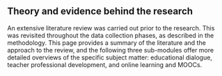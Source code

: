 ## Theory and evidence behind the research

An extensive literature review was carried out prior to the research. This was revisited throughout the data collection phases, as described in the methodology. This page provides a summary of the literature and the approach to the review, and the following three sub-modules offer more detailed overviews of the specific subject matter: educational dialogue, teacher professional development, and online learning and MOOCs.
